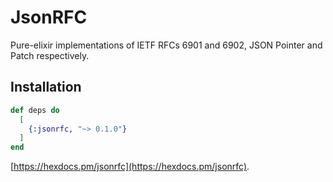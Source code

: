 # JsonRFC

Pure-elixir implementations of IETF RFCs 6901 and 6902,
JSON Pointer and Patch respectively.

## Installation

```elixir
def deps do
  [
    {:jsonrfc, "~> 0.1.0"}
  ]
end
```

[https://hexdocs.pm/jsonrfc](https://hexdocs.pm/jsonrfc).

